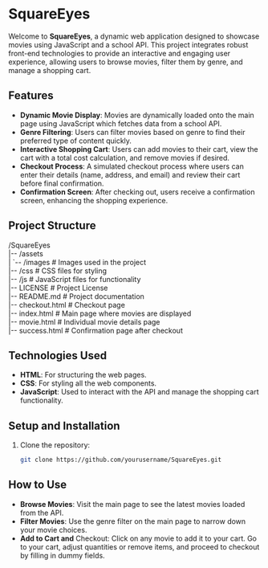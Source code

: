 # SquareEyes

Welcome to **SquareEyes**, a dynamic web application designed to showcase movies using JavaScript and a school API. This project integrates robust front-end technologies to provide an interactive and engaging user experience, allowing users to browse movies, filter them by genre, and manage a shopping cart.

## Features

- **Dynamic Movie Display**: Movies are dynamically loaded onto the main page using JavaScript which fetches data from a school API.
- **Genre Filtering**: Users can filter movies based on genre to find their preferred type of content quickly.
- **Interactive Shopping Cart**: Users can add movies to their cart, view the cart with a total cost calculation, and remove movies if desired.
- **Checkout Process**: A simulated checkout process where users can enter their details (name, address, and email) and review their cart before final confirmation.
- **Confirmation Screen**: After checking out, users receive a confirmation screen, enhancing the shopping experience.

## Project Structure

/SquareEyes<br>
|-- /assets<br>
| `-- /images # Images used in the project<br>
|-- /css # CSS files for styling<br>
|-- /js # JavaScript files for functionality<br>
|-- LICENSE # Project License<br>
|-- README.md # Project documentation<br>
|-- checkout.html # Checkout page<br>
|-- index.html # Main page where movies are displayed<br>
|-- movie.html # Individual movie details page<br>
|-- success.html # Confirmation page after checkout<br>


## Technologies Used

- **HTML**: For structuring the web pages.
- **CSS**: For styling all the web components.
- **JavaScript**: Used to interact with the API and manage the shopping cart functionality.

## Setup and Installation

1. Clone the repository:
   ```bash
   git clone https://github.com/yourusername/SquareEyes.git

## How to Use
- **Browse Movies**: Visit the main page to see the latest movies loaded from the API.
- **Filter Movies**: Use the genre filter on the main page to narrow down your movie choices.
- **Add to Cart and** Checkout: Click on any movie to add it to your cart. Go to your cart, adjust quantities or remove items, and proceed to checkout by filling in dummy fields.

